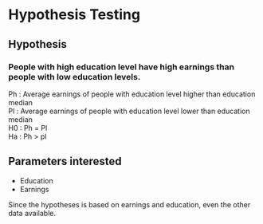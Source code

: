 Hypothesis Testing
==================

Hypothesis
----------

### People with high education level have high earnings than people with low education levels.
Ph : Average earnings of people with education level higher than education median<br/>
Pl : Average earnings of people with education level lower than education median<br/>
H0 : Ph = Pl<br/>
Ha : Ph > pl<br/>

Parameters interested
---------------------
 - Education
 - Earnings
 
 Since the hypotheses is based on earnings and education, even the other data available.
